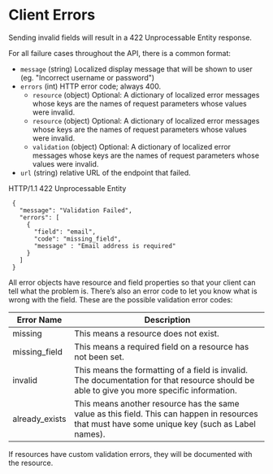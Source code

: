 # Client Errors #

Sending invalid fields will result in a 422 Unprocessable Entity response.

For all failure cases throughout the API, there is a common format:


- `message` (string) Localized display message that will be shown to user  (eg. "Incorrect username or password")
- `errors` (int) HTTP error code; always 400.
  - `resource` (object) Optional: A dictionary of localized error messages whose keys are the names of request parameters whose values were invalid.
  - `resource` (object) Optional: A dictionary of localized error messages whose keys are the names of request parameters whose values were invalid.
  - `validation` (object) Optional: A dictionary of localized error messages whose keys are the names of request parameters whose values were invalid.
- `url` (string) relative URL of the endpoint that failed.

HTTP/1.1 422 Unprocessable Entity

```
 {
   "message": "Validation Failed",
   "errors": [
     {
       "field": "email",
       "code": "missing_field",
       "message" : "Email address is required"
     }
   ]
 }
 ```

All error objects have resource and field properties so that your client can tell what the problem is.
There’s also an error code to let you know what is wrong with the field. These are the possible validation error codes:


| Error Name 		| Description |
| ----------------- | ----------- |
| missing 			| This means a resource does not exist. |
| missing_field 	| This means a required field on a resource has not been set.
| invalid			| This means the formatting of a field is invalid. The documentation for that resource should be able to give you more specific information.
| already_exists 	| This means another resource has the same value as this field. This can happen in resources that must have some unique key (such as Label names).

If resources have custom validation errors, they will be documented with the resource.
